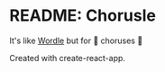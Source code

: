 # README: Chorusle

It's like [Wordle](https://www.nytimes.com/games/wordle) but for 🎵 choruses 🎵

Created with create-react-app.
